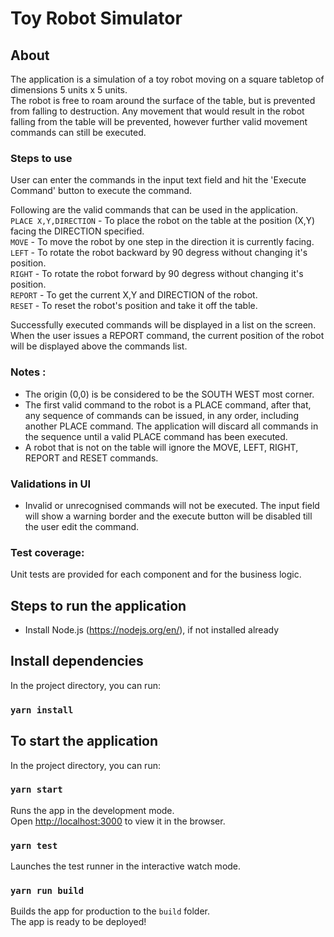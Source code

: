 # Toy Robot Simulator

## About
The application is a simulation of a toy robot moving on a square tabletop of dimensions 5 units x 5 units.  
The robot is free to roam around the surface of the table, but is prevented from falling to destruction. Any movement that would result in the robot falling from the table will be prevented, however further valid movement commands can still be executed.

### Steps to use
User can enter the commands in the input text field and hit the 'Execute Command' button to execute the command.  

Following are the valid commands that can be used in the application.  
`PLACE X,Y,DIRECTION` - To place the robot on the table at the position (X,Y) facing the DIRECTION specified.  
`MOVE` - To move the robot by one step in the direction it is currently facing.
`LEFT` - To rotate the robot backward by 90 degress without changing it's position.  
`RIGHT` - To rotate the robot forward by 90 degress without changing it's position.  
`REPORT` - To get the current X,Y and DIRECTION of the robot.  
`RESET` - To reset the robot's position and take it off the table.  

Successfully executed commands will be displayed in a list on the screen.  
When the user issues a REPORT command, the current position of the robot will be displayed above the commands list.  

### Notes :
- The origin (0,0) is be considered to be the SOUTH WEST most corner.  
- The first valid command to the robot is a PLACE command, after that, any sequence of commands can be issued, in any order, including another PLACE command. The application will discard all commands in the sequence until a valid PLACE command has been executed.  
- A robot that is not on the table will ignore the MOVE, LEFT, RIGHT, REPORT and RESET commands.

### Validations in UI
- Invalid or unrecognised commands will not be executed. The input field will show a warning border and the execute button will be disabled till the user edit the command.

### Test coverage:
Unit tests are provided for each component and for the business logic.

## Steps to run the application

- Install Node.js (https://nodejs.org/en/), if not installed already

## Install dependencies

In the project directory, you can run:

### `yarn install`

## To start the application

In the project directory, you can run:

### `yarn start`

Runs the app in the development mode.<br>
Open [http://localhost:3000](http://localhost:3000) to view it in the browser.

### `yarn test`

Launches the test runner in the interactive watch mode.<br>

### `yarn run build`

Builds the app for production to the `build` folder.<br>
The app is ready to be deployed!
